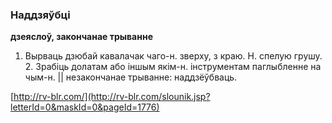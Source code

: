 ### Наддзяўбці
**дзеяслоў, закончанае трыванне**

1. Вырваць дзюбай кавалачак чаго-н. зверху, з краю. Н. спелую грушу. 2. Зрабіць долатам або іншым якім-н. інструментам паглыбленне на чым-н. || незакончанае трыванне: наддзёўбваць.

<a rel="author">[http://rv-blr.com/](http://rv-blr.com/slounik.jsp?letterId=0&maskId=0&pageId=1776)</a>
